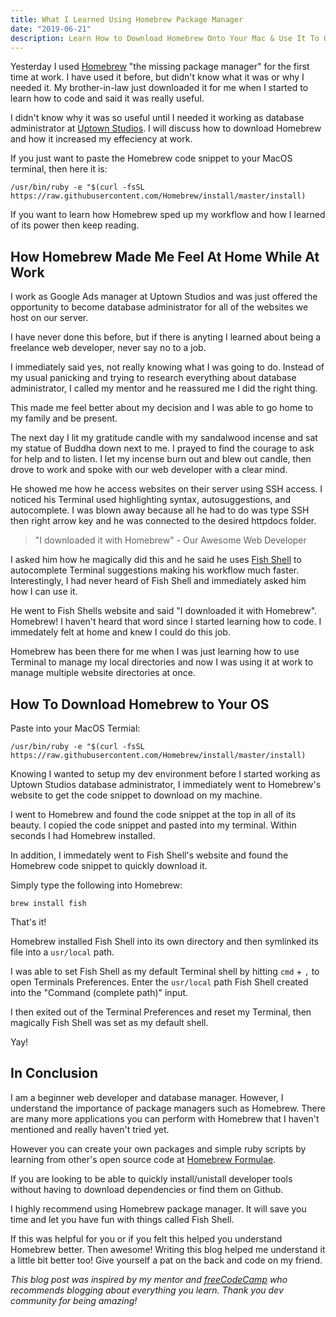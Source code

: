 ```yaml
---
title: What I Learned Using Homebrew Package Manager
date: "2019-06-21"
description: Learn How to Download Homebrew Onto Your Mac & Use It To Quickly Install/Uninstall Developer Tools. Grab Your Mac, Sit Down & Get Ready to Follow Along. Start Learning Now! (5 Min Read) 
---
```


Yesterday I used [Homebrew](https://brew.sh/) "the missing package manager" for the first time at work. I have used it before, but didn't know what it was or why I needed it. My brother-in-law just downloaded it for me when I started to learn how to code and said it was really useful. 

I didn't know why it was so useful until I needed it working as database administrator at [Uptown Studios](https://uptownstudios.net/). I will discuss how to download Homebrew and how it increased my effeciency at work. 

If you just want to paste the Homebrew code snippet to your MacOS terminal, then here it is:

`/usr/bin/ruby -e "$(curl -fsSL https://raw.githubusercontent.com/Homebrew/install/master/install)`

If you want to learn how Homebrew sped up my workflow and how I learned of its power then keep reading.

## How Homebrew Made Me Feel At Home While At Work

I work as Google Ads manager at Uptown Studios and was just offered the opportunity to become database administrator for all of the websites we host on our server. 

I have never done this before, but if there is anyting I learned about being a freelance web developer, never say no to a job. 

I immediately said yes, not really knowing what I was going to do. Instead of my usual panicking and trying to research everything about database administrator, I called my mentor and he reassured me I did the right thing. 

This made me feel better about my decision and I was able to go home to my family and be present. 

The next day I lit my gratitude candle with my sandalwood incense and sat my statue of Buddha down next to me. I prayed to find the courage to ask for help and to listen. I let my incense burn out and blew out candle, then drove to work and spoke with our web developer with a clear mind. 

He showed me how he access websites on their server using SSH access. I noticed his Terminal used highlighting syntax, autosuggestions, and autocomplete. I was blown away because all he had to do was type SSH then right arrow key and he was connected to the desired httpdocs folder.

>"I downloaded it with Homebrew" - Our Awesome Web Developer

I asked him how he magically did this and he said he uses [Fish Shell](https://fishshell.com/) to autocomplete Terminal suggestions making his workflow much faster. Interestingly, I had never heard of Fish Shell and immediately asked him how I can use it. 

He went to Fish Shells website and said "I downloaded it with Homebrew". Homebrew! I haven't heard that word since I started learning how to code. I immedately felt at home and knew I could do this job. 

Homebrew has been there for me when I was just learning how to use Terminal to manage my local directories and now I was using it at work to manage multiple website directories at once.


## How To Download Homebrew to Your OS

Paste into your MacOS Termial:

`/usr/bin/ruby -e "$(curl -fsSL https://raw.githubusercontent.com/Homebrew/install/master/install)`

Knowing I wanted to setup my dev environment before I started working as Uptown Studios database administrator, I immediately went to Homebrew's website to get the code snippet to download on my machine. 

I went to Homebrew and found the code snippet at the top in all of its beauty. I copied the code snippet and pasted into my terminal. Within seconds I had Homebrew installed.

In addition, I immedately went to Fish Shell's website and found the Homebrew code snippet to quickly download it.

Simply type the following into Homebrew:


`brew install fish`

That's it! 

Homebrew installed Fish Shell into its own directory and then symlinked its file into a `usr/local` path.

I was able to set Fish Shell as my default Terminal shell by hitting `cmd` + `,` to open Terminals Preferences. Enter the `usr/local` path Fish Shell created into the "Command (complete path)" input. 

I then exited out of the Terminal Preferences and reset my Terminal, then magically Fish Shell was set as my default shell. 

Yay!

## In Conclusion

I am a beginner web developer and database manager. However, I understand the importance of package managers such as Homebrew. There are many more applications you can perform with Homebrew that I haven't mentioned and really haven't tried yet.

However you can create your own packages and simple ruby scripts by learning from other's open source code at [Homebrew Formulae](https://formulae.brew.sh/).

If you are looking to be able to quickly install/unistall developer tools without having to download dependencies or find them on Github. 

I highly recommend using Homebrew package manager. It will save you time and let you have fun with things called Fish Shell.

If this was helpful for you or if you felt this helped you understand Homebrew better. Then awesome! Writing this blog helped me understand it a little bit better too! Give yourself a pat on the back and code on my friend. 


_This blog post was inspired by my mentor and [freeCodeCamp](https://www.freecodecamp.org/) who recommends blogging about everything you learn. Thank you dev community for being amazing!_





